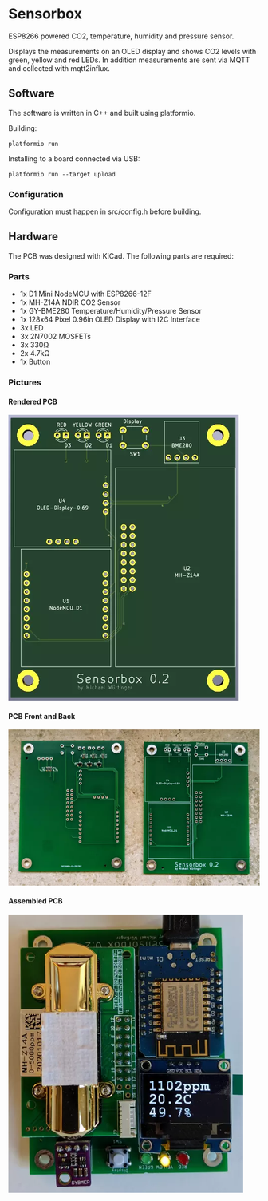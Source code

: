 # Sensorbox
ESP8266 powered CO2, temperature, humidity and pressure sensor.

Displays the measurements on an OLED display and shows CO2 levels with green, yellow and red LEDs.
In addition measurements are sent via MQTT and collected with mqtt2influx.

## Software
The software is written in C++ and built using platformio.

Building:
```
platformio run
```

Installing to a board connected via USB:
```
platformio run --target upload
```

### Configuration
Configuration must happen in src/config.h before building.

## Hardware
The PCB was designed with KiCad. The following parts are required:

### Parts
- 1x D1 Mini NodeMCU with ESP8266-12F
- 1x MH-Z14A NDIR CO2 Sensor
- 1x GY-BME280 Temperature/Humidity/Pressure Sensor
- 1x 128x64 Pixel 0.96in OLED Display with I2C Interface
- 3x LED
- 3x 2N7002 MOSFETs
- 3x 330Ω
- 2x 4.7kΩ
- 1x Button

### Pictures
#### Rendered PCB
![Rendered PCB](/doc/img/pcb-render.webp)

#### PCB Front and Back
![PCB Front and Back](/doc/img/pcb-front-and-back.webp)

#### Assembled PCB
![Assembled PCB](/doc/img/pcb-assembled.webp)
